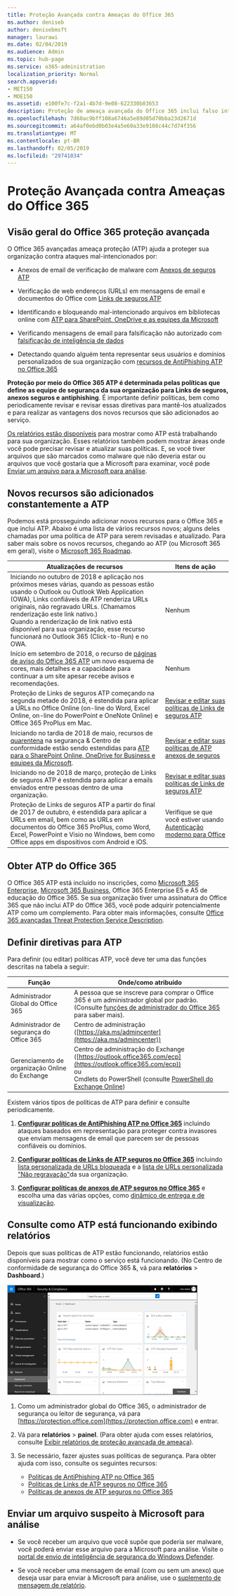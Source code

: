 ```yaml
---
title: Proteção Avançada contra Ameaças do Office 365
ms.author: deniseb
author: denisebmsft
manager: laurawi
ms.date: 02/04/2019
ms.audience: Admin
ms.topic: hub-page
ms.service: o365-administration
localization_priority: Normal
search.appverid:
- MET150
- MOE150
ms.assetid: e100fe7c-f2a1-4b7d-9e08-622330b83653
description: Proteção de ameaça avançada do Office 365 inclui falso intelligence, links confiáveis, anexos seguros e recursos avançados de AntiPhishing. Proteção avançada de ameaça é também está sendo estendida para arquivos no SharePoint Online, o OneDrive for Business e Teams da Microsoft.
ms.openlocfilehash: 7d60ac9bff108a6746a5e89d05d70bba23d2671d
ms.sourcegitcommit: a64af0ebd0b03e4a5e60a33e9108c44c7d74f356
ms.translationtype: MT
ms.contentlocale: pt-BR
ms.lasthandoff: 02/05/2019
ms.locfileid: "29741034"
---
```

# <a name="office-365-advanced-threat-protection"></a>Proteção Avançada contra Ameaças do Office 365

## <a name="overview-of-office-365-advanced-threat-protection"></a>Visão geral do Office 365 proteção avançada

O Office 365 avançadas ameaça proteção (ATP) ajuda a proteger sua organização contra ataques mal-intencionados por:
  
- Anexos de email de verificação de malware com [Anexos de seguros ATP](atp-safe-attachments.md)
    
- Verificação de web endereços (URLs) em mensagens de email e documentos do Office com [Links de seguros ATP](atp-safe-links.md)
    
- Identificando e bloqueando mal-intencionado arquivos em bibliotecas online com [ATP para SharePoint, OneDrive e as equipes da Microsoft](atp-for-spo-odb-and-teams.md)
    
- Verificando mensagens de email para falsificação não autorizado com [falsificação de inteligência de dados](learn-about-spoof-intelligence.md)
    
- Detectando quando alguém tenta representar seus usuários e domínios personalizados de sua organização com [recursos de AntiPhishing ATP no Office 365](atp-anti-phishing.md)
    
**Proteção por meio do Office 365 ATP é determinada pelas políticas que define as equipe de segurança da sua organização para Links de seguros, anexos seguros e antiphishing**. É importante definir políticas, bem como periodicamente revisar e revisar essas diretivas para mantê-los atualizados e para realizar as vantagens dos novos recursos que são adicionados ao serviço. 

[Os relatórios estão disponíveis](view-reports-for-atp.md) para mostrar como ATP está trabalhando para sua organização. Esses relatórios também podem mostrar áreas onde você pode precisar revisar e atualizar suas políticas. E, se você tiver arquivos que são marcados como malware que não deveria estar ou arquivos que você gostaria que a Microsoft para examinar, você pode [Enviar um arquivo para a Microsoft para análise](#submit-a-suspicious-file-to-microsoft-for-analysis).

## <a name="new-features-are-continually-being-added-to-atp"></a>Novos recursos são adicionados constantemente a ATP

Podemos está prosseguindo adicionar novos recursos para o Office 365 e que inclui ATP. Abaixo é uma lista de vários recursos novos; alguns deles chamadas por uma política de ATP para serem revisadas e atualizado. Para saber mais sobre os novos recursos, chegando ao ATP (ou Microsoft 365 em geral), visite o [Microsoft 365 Roadmap](https://www.microsoft.com/microsoft-365/roadmap?filters=O365).


|Atualizações de recursos  |Itens de ação  |
|---------|---------|
|Iniciando no outubro de 2018 e aplicação nos próximos meses várias, quando as pessoas estão usando o Outlook ou Outlook Web Application (OWA), Links confiáveis de ATP renderiza URLs originais, não regravado URLs. (Chamamos renderização este link nativo.)<br>Quando a renderização de link nativo está disponível para sua organização, esse recurso funcionará no Outlook 365 (Click-to-Run) e no OWA.|Nenhum         |
|Início em setembro de 2018, o recurso de [páginas de aviso do Office 365 ATP](atp-safe-links-warning-pages.md) um novo esquema de cores, mais detalhes e a capacidade para continuar a um site apesar recebe avisos e recomendações. |Nenhum         |
|Proteção de Links de seguros ATP começando na segunda metade do 2018, é estendida para aplicar a URLs no Office Online (on-line do Word, Excel Online, on-line do PowerPoint e OneNote Online) e Office 365 ProPlus em Mac.   |[Revisar e editar suas políticas de Links de seguros ATP](set-up-atp-safe-links-policies.md)  |
|Iniciando no tardia de 2018 de maio, recursos de [quarentena](quarantine-email-messages.md) na segurança &amp; Centro de conformidade estão sendo estendidas para [ATP para o SharePoint Online, OneDrive for Business e equipes da Microsoft](atp-for-spo-odb-and-teams.md). |[Revisar e editar suas políticas de ATP anexos de seguros](set-up-atp-safe-attachments-policies.md) |
|Iniciando no de 2018 de março, proteção de Links de seguros ATP é estendida para aplicar a emails enviados entre pessoas dentro de uma organização. |[Revisar e editar suas políticas de Links de seguros ATP](set-up-atp-safe-links-policies.md) |
|Proteção de Links de seguros ATP a partir do final de 2017 de outubro, é estendida para aplicar a URLs em email, bem como as URLs em documentos do Office 365 ProPlus, como Word, Excel, PowerPoint e Visio no Windows, bem como Office apps em dispositivos com Android e iOS.  |Verifique se que você estiver usando [Autenticação moderno para Office](https://docs.microsoft.com/office365/enterprise/modern-auth-for-office-2013-and-2016) |
  
## <a name="get-office-365-atp"></a>Obter ATP do Office 365

O Office 365 ATP está incluído no inscrições, como [Microsoft 365 Enterprise](https://www.microsoft.com/microsoft-365/enterprise/home), [Microsoft 365 Business](https://www.microsoft.com/microsoft-365/business), Office 365 Enterprise E5 e A5 de educação do Office 365. Se sua organização tiver uma assinatura do Office 365 que não inclui ATP do Office 365, você pode adquirir potencialmente ATP como um complemento. Para obter mais informações, consulte [Office 365 avançadas Threat Protection Service Description](https://docs.microsoft.com/office365/servicedescriptions/office-365-advanced-threat-protection-service-description). 

## <a name="define-policies-for-atp"></a>Definir diretivas para ATP

Para definir (ou editar) políticas ATP, você deve ter uma das funções descritas na tabela a seguir:

|Função  |Onde/como atribuído  |
|---------|---------|
|Administrador Global do Office 365 |A pessoa que se inscreve para comprar o Office 365 é um administrador global por padrão. (Consulte [funções de administrador do Office 365](https://docs.microsoft.com/office365/admin/add-users/about-admin-roles) para saber mais).         |
|Administrador de segurança do Office 365 |Centro de administração ([https://aka.ms/admincenter](https://aka.ms/admincenter))|
|Gerenciamento de organização Online do Exchange |Centro de administração do Exchange ([https://outlook.office365.com/ecp](https://outlook.office365.com/ecp)) <br>ou <br>  Cmdlets do PowerShell (consulte [PowerShell do Exchange Online](https://docs.microsoft.com/powershell/exchange/exchange-online/exchange-online-powershell?view=exchange-ps)) |

Existem vários tipos de políticas de ATP para definir e consulte periodicamente.

1. **[Configurar políticas de AntiPhishing ATP no Office 365](set-up-anti-phishing-policies.md)** incluindo ataques baseados em representação para proteger contra invasores que enviam mensagens de email que parecem ser de pessoas confiáveis ou domínios. 

2. **[Configurar políticas de Links de ATP seguros no Office 365](set-up-atp-safe-links-policies.md)** incluindo [lista personalizada de URLs bloqueada](set-up-a-custom-blocked-urls-list-wtih-atp.md) e a [lista de URLs personalizada "Não regravação"](set-up-a-custom-do-not-rewrite-urls-list-with-atp.md)da sua organização.
    
3. **[Configurar políticas de anexos de ATP seguros no Office 365](set-up-atp-safe-attachments-policies.md)** e escolha uma das várias opções, como [dinâmico de entrega e de visualização](dynamic-delivery-and-previewing.md).
  
## <a name="see-how-atp-is-working-by-viewing-reports"></a>Consulte como ATP está funcionando exibindo relatórios

Depois que suas políticas de ATP estão funcionando, relatórios estão disponíveis para mostrar como o serviço está funcionando. (No Centro de conformidade de segurança do Office 365 &, vá para **relatórios** > **Dashboard**.)

[![A segurança &amp; painel do Centro de conformidade pode ajudá-lo a ver onde a proteção de ameaça Avançado está funcionando](media/6b213d34-adbb-44af-8549-be9a7e2db087.png)](view-reports-for-atp.md)
  
1. Como um administrador global do Office 365, o administrador de segurança ou leitor de segurança, vá para [https://protection.office.com](https://protection.office.com) e entrar.
    
2. Vá para **relatórios** > **painel**. (Para obter ajuda com esses relatórios, consulte [Exibir relatórios de proteção avançada de ameaça](view-reports-for-atp.md)).
    
3. Se necessário, fazer ajustes suas políticas de segurança. Para obter ajuda com isso, consulte os seguintes recursos:
      - [Políticas de AntiPhishing ATP no Office 365](set-up-anti-phishing-policies.md)
      - [Políticas de Links de ATP seguros no Office 365](set-up-atp-safe-links-policies.md)
      - [Políticas de anexos de ATP seguros no Office 365](set-up-atp-safe-attachments-policies.md)
    
    
## <a name="submit-a-suspicious-file-to-microsoft-for-analysis"></a>Enviar um arquivo suspeito à Microsoft para análise

- Se você receber um arquivo que você supõe que poderia ser malware, você poderá enviar esse arquivo para a Microsoft para análise. Visite o [portal de envio de inteligência de segurança do Windows Defender](https://go.microsoft.com/fwlink/?linkid=857185).

- Se você receber uma mensagem de email (com ou sem um anexo) que deseja usar para enviar à Microsoft para análise, use o [suplemento de mensagem de relatório](enable-the-report-message-add-in.md). 
  

